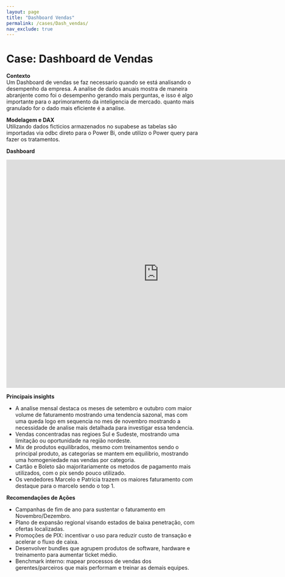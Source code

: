 ```yaml
---
layout: page
title: "Dashboard Vendas"
permalink: /cases/Dash_vendas/
nav_exclude: true
---
```


# Case: Dashboard de Vendas

**Contexto**  
Um Dashboard de vendas se faz necessario quando se está analisando o desempenho da empresa. A analise de dados anuais mostra de maneira abranjente como foi o desempenho gerando mais perguntas, e isso é algo importante para o aprimoramento  da inteligencia de mercado.
quanto mais granulado for o dado mais eficiente é a analise.

**Modelagem e DAX**  
Utilizando dados ficticios armazenados no supabese as tabelas são importadas via odbc direto para o Power Bi, onde utilizo o Power query para fazer os tratamentos.

**Dashboard**  
<iframe title="Dashboard Vendas" width="800" height="600" src="https://app.powerbi.com/view?r=eyJrIjoiYmY1NmYzNzQtZmUxNy00M2JkLWFiMDctNzgwMjZkNzYwN2JjIiwidCI6ImQ4Nzc1YTNhLWU4OWEtNGNjZC1hY2NiLTQ0MDg4ODdjMzRlMCJ9" frameborder="0" allowFullScreen="true"></iframe>

**Principais insights**  
- A analise mensal destaca os meses de setembro e outubro com maior volume de faturamento mostrando uma tendencia sazonal, mas com uma queda logo em sequencia no mes de novembro mostrando a necessidade de analise mais detalhada para investigar essa tendencia.
- Vendas concentradas nas regioes Sul e Sudeste, mostrando uma limitação ou oportunidade na região nordeste. 
- Mix de produtos equilibrados, mesmo com treinamentos sendo o principal produto, as categorias se mantem em equilibrio, mostrando uma homogeniedade nas vendas por categoria.
- Cartão e Boleto são majoritariamente os metodos de pagamento mais utilizados, com o pix sendo pouco utilizado.
- Os vendedores Marcelo e Patricia trazem os maiores faturamento com destaque para o marcelo  sendo o top 1.

**Recomendações de Ações**
- Campanhas de fim de ano para sustentar o faturamento em Novembro/Dezembro.
- Plano de expansão regional visando estados de baixa penetração, com ofertas localizadas.
- Promoções de PIX: incentivar o uso para reduzir custo de transação e acelerar o fluxo de caixa.
- Desenvolver bundles que agrupem produtos de software, hardware e treinamento para aumentar ticket médio.
- Benchmark interno: mapear processos de vendas dos gerentes/parceiros que mais performam e treinar as demais equipes.   
